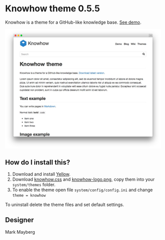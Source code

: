 Knowhow theme 0.5.5
===================
Knowhow is a theme for a GitHub-like knowledge base. [See demo](http://demo.datenstrom.se/themes/knowhow-theme).

[![Screenshot](knowhow-theme.jpg?raw=true)](http://demo.datenstrom.se/themes/knowhow-theme)

How do I install this?
----------------------
1. Download and install [Yellow](https://github.com/datenstrom/yellow/).  
2. Download [knowhow.css](knowhow.css?raw=true) and [knowhow-logo.png](knowhow-logo.png?raw=true), copy them into your `system/themes` folder.  
3. To enable the theme open file `system/config/config.ini` and change `theme = knowhow`

To uninstall delete the theme files and set default settings.

Designer
--------
Mark Mayberg